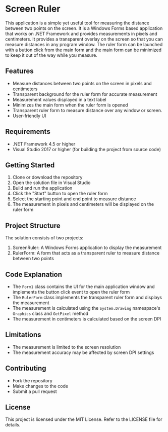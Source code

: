 # Screen Ruler
This application is a simple yet useful tool for measuring the distance between two points on the screen. It is a Windows Forms based application that works on .NET Framework and provides measurements in pixels and centimeters. It provides a transparent overlay on the screen so that you can measure distances in any program window. The ruler form can be launched with a button click from the main form and the main form can be minimized to keep it out of the way while you measure.

## Features 
- Measure distances between two points on the screen in pixels and centimeters
- Transparent background for the ruler form for accurate measurement
- Measurement values displayed in a text label
- Minimizes the main form when the ruler form is opened
- Transparent ruler form to measure distance over any window or screen.
- User-friendly UI

## Requirements
- .NET Framework 4.5 or higher
- Visual Studio 2017 or higher (for building the project from source code)

## Getting Started
1. Clone or download the repository
2. Open the solution file in Visual Studio
3. Build and run the application
4. Click the "Start" button to open the ruler form 
5. Select the starting point and end point to measure distance
6. The measurement in pixels and centimeters will be displayed on the ruler form

## Project Structure
The solution consists of two projects:
1. ScreenRuler: A Windows Forms application to display the measurement
2. RulerForm: A form that acts as a transparent ruler to measure distance between two points

## Code Explanation
- The `Form1` class contains the UI for the main application window and implements the button click event to open the ruler form
- The `RulerForm` class implements the transparent ruler form and displays the measurement
- The measurement is calculated using the `System.Drawing` namespace's `Graphics` class and `GetPixel` method
- The measurement in centimeters is calculated based on the screen DPI

## Limitations
- The measurement is limited to the screen resolution
- The measurement accuracy may be affected by screen DPI settings

## Contributing
- Fork the repository
- Make changes to the code
- Submit a pull request

## License
This project is licensed under the MIT License. Refer to the LICENSE file for details.

